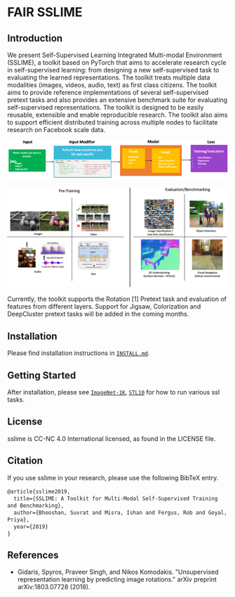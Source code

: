 # FAIR SSLIME

## Introduction
We present Self-Supervised Learning Integrated Multi-modal Environment (SSLIME), a toolkit based on PyTorch that aims to accelerate research cycle in self-supervised learning: from designing a new self-supervised task to evaluating the learned representations. The toolkit treats multiple data modalities (images, videos, audio, text) as first class citizens. The toolkit aims to provide reference implementations of several self-supervised pretext tasks and also provides an extensive benchmark suite for evaluating self-supervised representations. The toolkit is designed to be easily reusable, extensible and enable reproducible research. The toolkit also aims to support efficient distributed training across multiple nodes to facilitate research on Facebook scale data.

<p align="center">
  <img src="demo/framework_components.png" alt="Framework Components" title="Framework Components"/>
</p>

<p align="center">
  <img src="demo/framework_features.png" alt="Framework Features" title="Framework Features"/>
</p>

Currently, the toolkit supports the Rotation [1] Pretext task and evaluation of features from different layers. Support for Jigsaw, Colorization and DeepCluster pretext tasks will be added in the coming months.

## Installation

Please find installation instructions in [`INSTALL.md`](INSTALL.md).

## Getting Started
After installation, please see [`ImageNet-1K`](GETTING_STARTED.md), [`STL10`](STL10.md) for how to run various ssl tasks.

## License

sslime is CC-NC 4.0 International licensed, as found in the LICENSE file.

## Citation

If you use sslime in your research, please use the following BibTeX entry.

```
@article{sslime2019,
  title={SSLIME: A Toolkit for Multi-Modal Self-Supervised Training and Benchmarking},
  author={Bhooshan, Suvrat and Misra, Ishan and Fergus, Rob and Goyal, Priya},
  year={2019}
}
```

## References
- Gidaris, Spyros, Praveer Singh, and Nikos Komodakis. "Unsupervised representation learning by predicting image rotations." arXiv preprint arXiv:1803.07728 (2018).
